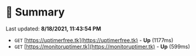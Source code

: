 # 📖 Summary
Last updated: **8/18/2021, 11:43:54 PM**

- `GET` [https://uptimerfree.tk](https://uptimerfree.tk) - **Up** (1177ms)
- `GET` [https://monitoruptimer.tk](https://monitoruptimer.tk) - **Up** (599ms)

